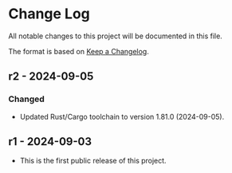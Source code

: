 # Change Log

All notable changes to this project will be documented in this file.

The format is based on [Keep a Changelog](http://keepachangelog.com/).

## r2 - 2024-09-05

### Changed
- Updated Rust/Cargo toolchain to version 1.81.0 (2024-09-05).

## r1 - 2024-09-03

- This is the first public release of this project.

